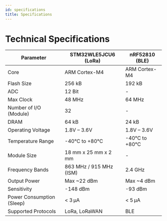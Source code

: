 ```yaml
---
id: specifications
title: Specifications
---
```


# Technical Specifications

<table className="parameter-table">
  <thead>
    <tr>
      <th>Parameter</th>
      <th>STM32WLE5JCU6 (LoRa)</th>
      <th>nRF52810 (BLE)</th>
    </tr>
  </thead>
  <tbody>
    <tr><td>Core</td><td>ARM Cortex-M4</td><td>ARM Cortex-M4</td></tr>
    <tr><td>Flash Size</td><td>256 kB</td><td>192 kB</td></tr>
    <tr><td>ADC</td><td>12 Bit</td><td>-</td></tr>
    <tr><td>Max Clock</td><td>48 MHz</td><td>64 MHz</td></tr>
    <tr><td>Number of I/O (Module)</td><td>32</td><td>-</td></tr>
    <tr><td>DRAM</td><td>64 kB</td><td>24 kB</td></tr>
    <tr><td>Operating Voltage</td><td>1.8V – 3.6V</td><td>1.8V – 3.6V</td></tr>
    <tr><td>Temperature Range</td><td>-40°C to +80°C</td><td>-40°C to +80°C</td></tr>
    <tr><td>Module Size</td><td>18 mm x 25 mm x 2 mm</td><td>-</td></tr>
    <tr><td>Frequency Bands</td><td>863 MHz / 915 MHz (ISM)</td><td>2.4 GHz</td></tr>
    <tr><td>Output Power</td><td>Max ~22 dBm</td><td>Max ~4 dBm</td></tr>
    <tr><td>Sensitivity</td><td>-148 dBm</td><td>-93 dBm</td></tr>
    <tr><td>Power Consumption (Sleep)</td><td>&lt; 3 µA</td><td>&lt; 5 µA</td></tr>
    <tr><td>Supported Protocols</td><td>LoRa, LoRaWAN</td><td>BLE</td></tr>
  </tbody>
</table>
